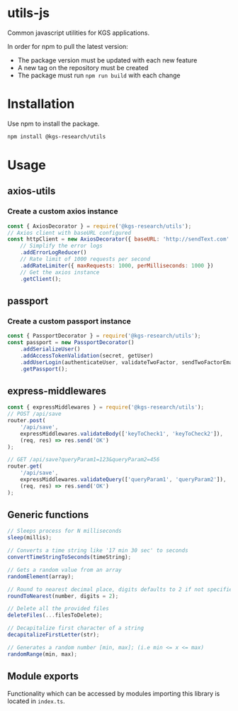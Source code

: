 # utils-js

Common javascript utilities for KGS applications.

In order for npm to pull the latest version:

-   The package version must be updated with each new feature
-   A new tag on the repository must be created
-   The package must run `npm run build` with each change

# Installation

Use npm to install the package.

```bash
npm install @kgs-research/utils
```

# Usage

## axios-utils

### Create a custom axios instance

```js
const { AxiosDecorator } = require('@kgs-research/utils');
// Axios client with baseURL configured
const httpClient = new AxiosDecorator({ baseURL: 'http://sendText.com' })
    // Simplify the error logs
    .addErrorLogReducer()
    // Rate limit of 1000 requests per second
    .addRateLimiter({ maxRequests: 1000, perMilliseconds: 1000 })
    // Get the axios instance
    .getClient();
```

## passport

### Create a custom passport instance

```js
const { PassportDecorator } = require('@kgs-research/utils');
const passport = new PassportDecorator()
    .addSerializeUser()
    .addAccessTokenValidation(secret, getUser)
    .addUserLogin(authenticateUser, validateTwoFactor, sendTwoFactorEmail)
    .getPassport();
```

## express-middlewares

```js
const { expressMiddlewares } = require('@kgs-research/utils');
// POST /api/save
router.post(
    '/api/save',
    expressMiddlewares.validateBody(['keyToCheck1', 'keyToCheck2']),
    (req, res) => res.send('OK')
);

// GET /api/save?queryParam1=123&queryParam2=456
router.get(
    '/api/save',
    expressMiddlewares.validateQuery(['queryParam1', 'queryParam2']),
    (req, res) => res.send('OK')
);
```

## Generic functions

```js
// Sleeps process for N milliseconds
sleep(millis);

// Converts a time string like '17 min 30 sec' to seconds
convertTimeStringToSeconds(timeString);

// Gets a random value from an array
randomElement(array);

// Round to nearest decimal place, digits defaults to 2 if not specified.
roundToNearest(number, digits = 2);

// Delete all the provided files
deleteFiles(...filesToDelete);

// Decapitalize first character of a string
decapitalizeFirstLetter(str);

// Generates a random number [min, max]; (i.e min <= x <= max)
randomRange(min, max);
```

## Module exports

Functionality which can be accessed by modules importing this library is located in `index.ts`.
